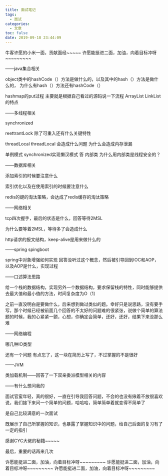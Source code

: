 ```yaml
---
title: 面试笔记
tags:
  - 面试
categories:
  - 文章
toc: false
date: 2019-09-18 23:44:09
---
```


牛客许愿的小米一面，贡献面经~~~~~
许愿能挺进二面，加油，向着目标冲呀~~~~~~~~~

——java集合相关

object类中的hashCode（）方法是做什么的，以及其中的hash（）方法是做什么的， 为什么有hash（）方法还有hashCode（）

hashmap的put过程 主要就是根据自己看过的源码说一下流程
ArrayList LinkList的特点

——多线程相关

synchronized

reettrantLock 除了可重入还有什么关键特性

threadLocal threadLocal 会造成什么问题 为什么会造成内存泄漏

单例模式 synchronized实现懒汉模式 答 内部类 为什么用内部类是线程安全的？

——数据库相关

添加索引的时候要注意什么

索引优化以及在使用索引的时候要注意什么

redis的键的淘汰策略，会达成了redis缓存的淘汰策略

——网络相关

tcp四次握手，最后的状态是什么，回答等待2MSL

为什么要等着2MSL，等待多了会造成什么

http请求的报文结构，keep-alive是用来做什么的

——spring spingboot

spring中对象增强如何实现 回答没听过这个概念，然后被引导回到IOC和AOP，以及AOP是什么，实现过程

——口述算法思路

给一个栈的数据结构，实现另外一个数据结构，要求保留栈的特性，同时能够提供去最大值和最小值的方法，时间复杂度为O（1）

之前一直没明白是要做什么，后来想到做过类似的题。幸好只是说思路，没有要手写，那个时候已经被前面几个回答的不太好的问题难的很紧张，说做个简单的算法题的时候，我的心紧紧一颤，心想，你确定会简单，还好，还好，结果下来没那么难

——网络编程

哪几种IO类型

还有一个问题 有点忘了，这一块在简历上写了，不过掌握的不是很好

——JVM

类加载机制——回答了一下双亲委派模型相关的内容

——有什么想问我的

面试官蛮年轻，真的很好，一直在引导我回答问题，不会的也没有揪着不放很喜欢说，我们接下来问一个简单的问题，哈哈哈，简单简单着就变得不简单了

是自己比较满意的一次面试

既展示了自己所掌握的知识，也暴露了掌握知识中的问题，给自己后面的复习有了一定的指引

感谢CYC大佬的秘籍~~~~~

最后，重要的话再来几次

许愿能挺进二面，加油，向着目标冲呀~~~~~~~~~
许愿能挺进二面，加油，向着目标冲呀~~~~~~~~~
许愿能挺进二面，加油，向着目标冲呀~~~~~~~~~